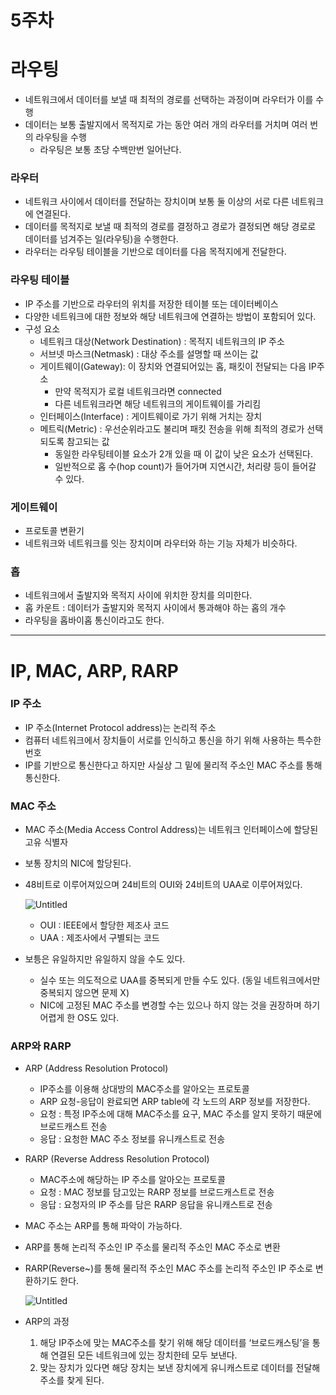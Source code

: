 5주차
=

# 라우팅

- 네트워크에서 데이터를 보낼 때 최적의 경로를 선택하는 과정이며 라우터가 이를 수행
- 데이터는 보통 출발지에서 목적지로 가는 동안 여러 개의 라우터를 거치며 여러 번의 라우팅을 수행
    - 라우팅은 보통 초당 수백만번 일어난다.

### 라우터

- 네트워크 사이에서 데이터를 전달하는 장치이며 보통 둘 이상의 서로 다른 네트워크에 연결된다.
- 데이터를 목적지로 보낼 때 최적의 경로를 결정하고 경로가 결정되면 해당 경로로 데이터를 넘겨주는 일(라우팅)을 수행한다.
- 라우터는 라우팅 테이블을 기반으로 데이터를 다음 목적지에게 전달한다.

### 라우팅 테이블

- IP 주소를 기반으로 라우터의 위치를 저장한 테이블 또는 데이터베이스
- 다양한 네트워크에 대한 정보와 해당 네트워크에 연결하는 방법이 포함되어 있다.
- 구성 요소
    - 네트워크 대상(Network Destination) : 목적지 네트워크의 IP 주소
    - 서브넷 마스크(Netmask) : 대상 주소를 설명할 때 쓰이는 값
    - 게이트웨이(Gateway): 이 장치와 연결되어있는 홉, 패킷이 전달되는 다음 IP주소
        - 만약 목적지가 로컬 네트워크라면 connected
        - 다른 네트워크라면 해당 네트워크의 게이트웨이를 가리킴
    - 인터페이스(Interface) : 게이트웨이로 가기 위해 거치는 장치
    - 메트릭(Metric) : 우선순위라고도 불리며 패킷 전송을 위해 최적의 경로가 선택되도록 참고되는 값
        - 동일한 라우팅테이블 요소가 2개 있을 때 이 값이 낮은 요소가 선택된다.
        - 일반적으로 홉 수(hop count)가 들어가며 지연시간, 처리량 등이 들어갈 수 있다.

### 게이트웨이

- 프로토콜 변환기
- 네트워크와 네트워크를 잇는 장치이며 라우터와 하는 기능 자체가 비슷하다.

### 홉

- 네트워크에서 출발지와 목적지 사이에 위치한 장치를 의미한다.
- 홉 카운트 : 데이터가 출발지와 목적지 사이에서 통과해야 하는 홉의 개수
- 라우팅을 홉바이홉 통신이라고도 한다.

---

# IP, MAC, ARP, RARP

### IP 주소

- IP 주소(Internet Protocol address)는 논리적 주소
- 컴퓨터 네트워크에서 장치들이 서로를 인식하고 통신을 하기 위해 사용하는 특수한 번호
- IP를 기반으로 통신한다고 하지만 사실상 그 밑에 물리적 주소인 MAC 주소를 통해 통신한다.

### MAC 주소

- MAC 주소(Media Access Control Address)는 네트워크 인터페이스에 할당된 고유 식별자
- 보통 장치의 NIC에 할당된다.
- 48비트로 이루어져있으며 24비트의 OUI와 24비트의 UAA로 이루어져있다.

  ![Untitled](https://prod-files-secure.s3.us-west-2.amazonaws.com/361149dd-98fe-4130-a6c6-94828afcd424/54cd0041-db5f-4d8e-87c4-fce10c4650ef/Untitled.png)

    - OUI : IEEE에서 할당한 제조사 코드
    - UAA : 제조사에서 구별되는 코드
- 보틍은 유일하지만 유일하지 않을 수도 있다.
    - 실수 또는 의도적으로 UAA를 중복되게 만들 수도 있다. (동일 네트워크에서만 중복되지 않으면 문제 X)
    - NIC에 고정된 MAC 주소를 변경할 수는 있으나 하지 않는 것을 권장하며 하기 어렵게 한 OS도 있다.

### ARP와 RARP

- ARP (Address Resolution Protocol)
    - IP주소를 이용해 상대방의 MAC주소를 알아오는 프로토콜
    - ARP 요청-응답이 완료되면 ARP table에 각 노드의 ARP 정보를 저장한다.
    - 요청 : 특정 IP주소에 대해 MAC주소를 요구, MAC 주소를 알지 못하기 때문에 브로드캐스트 전송
    - 응답 : 요청한 MAC 주소 정보를 유니캐스트로 전송
- RARP (Reverse Address Resolution Protocol)
    - MAC주소에 해당하는 IP 주소를 알아오는 프로토콜
    - 요청 : MAC 정보를 담고있는 RARP 정보를 브로드캐스트로 전송
    - 응답 : 요청자의 IP 주소를 담은 RARP 응답을 유니캐스트로 전송
- MAC 주소는 ARP를 통해 파악이 가능하다.
- ARP를 통해 논리적 주소인 IP 주소를 물리적 주소인 MAC 주소로 변환
- RARP(Reverse~)를 통해 물리적 주소인 MAC 주소를 논리적 주소인 IP 주소로 변환하기도 한다.

  ![Untitled](https://prod-files-secure.s3.us-west-2.amazonaws.com/361149dd-98fe-4130-a6c6-94828afcd424/bd4d9a59-1803-4c59-b6a3-f874e675c648/Untitled.png)

- ARP의 과정
    1. 해당 IP주소에 맞는 MAC주소를 찾기 위해 해당 데이터를 ‘브로드캐스팅’을 통해 연결된 모든 네트워크에 있는 장치한테 모두 보낸다.
    2. 맞는 장치가 있다면 해당 장치는 보낸 장치에게 유니캐스트로 데이터를 전달해 주소를 찾게 된다.
